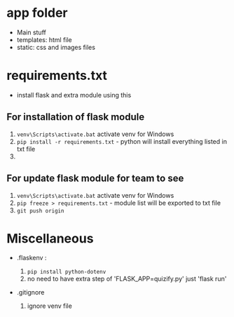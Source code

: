 # app folder
- Main stuff
- templates: html file
- static: css and images files

# requirements.txt
- install flask and extra module using this
## For installation of flask module
1. `venv\Scripts\activate.bat` activate venv for Windows
2. `pip install -r requirements.txt` - python will install everything listed in txt file
3. 

## For update flask module for team to see
1. `venv\Scripts\activate.bat` activate venv for Windows
2. `pip freeze > requirements.txt` - module list will be exported to txt file
4. `git push origin`

# Miscellaneous
- .flaskenv : 
    1. `pip install python-dotenv`
    2. no need to have extra step of 'FLASK_APP=quizify.py' just 'flask run'

- .gitignore
    1. ignore venv file

